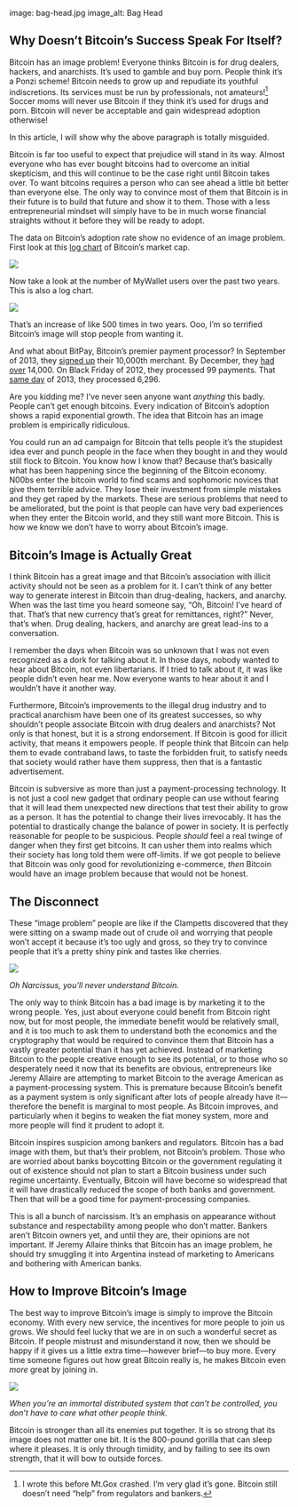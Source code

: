 image: bag-head.jpg
image_alt: Bag Head

## Why Doesn’t Bitcoin’s Success Speak For Itself?

Bitcoin has an image problem! Everyone thinks Bitcoin is for drug dealers,
hackers, and anarchists. It’s used to gamble and buy porn. People think it’s a
Ponzi scheme! Bitcoin needs to grow up and repudiate its youthful
indiscretions. Its services must be run by professionals, not amateurs![^1]
Soccer moms will never use Bitcoin if they think it’s used for drugs and porn.
Bitcoin will never be acceptable and gain widespread adoption otherwise!

In this article, I will show why the above paragraph is totally misguided.

Bitcoin is far too useful to expect that prejudice will stand in its way.
Almost everyone who has ever bought bitcoins had to overcome an initial
skepticism, and this will continue to be the case right until Bitcoin takes
over. To want bitcoins requires a person who can see ahead a little bit better
than everyone else. The only way to convince most of them that Bitcoin is in
their future is to build that future and show it to them. Those with a less
entrepreneurial mindset will simply have to be in much worse financial
straights without it before they will be ready to adopt.

The data on Bitcoin’s adoption rate show no evidence of an image problem.
First look at this [log
chart](https://en.wikipedia.org/wiki/Logarithmic_scale) of Bitcoin’s market
cap.

<div class="article-image">
	<img class="img-responsive center-block img-rounded" src="/static/img/mempool/bitcoin-has-no-image-problem/marketcap-chart.png">
</div>

Now take a look at the number of MyWallet users over the past two years. This
is also a log chart.

<div class="article-image">
	<img class="img-responsive center-block img-rounded" src="/static/img/mempool/bitcoin-has-no-image-problem/mywallet-chart.png">
</div>

That’s an increase of like 500 times in two years. Ooo, I’m so terrified
Bitcoin’s image will stop people from wanting it.

And what about BitPay, Bitcoin’s premier payment processor? In September of
2013, they [signed
up](http://blog.bitpay.com/2013/12/11/bitpay-exceeds-100-000-000-in-bitcoin-transactions-processed.html)
their 10,000th merchant. By December, they [had
over](http://blog.bitpay.com/2013/12/02/bitpay-drives-explosive-growth-in-bitcoin-commerce.html)
14,000\. On Black Friday of 2012, they processed 99 payments. That [same
day](http://blog.bitpay.com/2013/12/02/bitpay-drives-explosive-growth-in-bitcoin-commerce.html)
of 2013, they processed 6,296.

Are you kidding me? I’ve never seen anyone want _anything_ this badly. People
can’t get enough bitcoins. Every indication of Bitcoin’s adoption shows a
rapid exponential growth. The idea that Bitcoin has an image problem is
empirically ridiculous.

You could run an ad campaign for Bitcoin that tells people it’s the stupidest
idea ever and punch people in the face when they bought in and they would
still flock to Bitcoin. You know how I know that? Because that’s basically
what has been happening since the beginning of the Bitcoin economy. N00bs
enter the bitcoin world to find scams and sophomoric novices that give them
terrible advice. They lose their investment from simple mistakes and they get
raped by the markets. These are serious problems that need to be ameliorated,
but the point is that people can have very bad experiences when they enter the
Bitcoin world, and they still want more Bitcoin. This is how we know we don’t
have to worry about Bitcoin’s image.

## Bitcoin’s Image is Actually Great

I think Bitcoin has a great image and that Bitcoin’s association with illicit
activity should not be seen as a problem for it. I can’t think of any better
way to generate interest in Bitcoin than drug-dealing, hackers, and anarchy.
When was the last time you heard someone say, “Oh, Bitcoin! I’ve heard of
that. That’s that new currency that’s great for remittances, right?” Never,
that’s when. Drug dealing, hackers, and anarchy are great lead-ins to a
conversation.

I remember the days when Bitcoin was so unknown that I was not even recognized
as a dork for talking about it. In those days, nobody wanted to hear about
Bitcoin, not even libertarians. If I tried to talk about it, it was like
people didn’t even hear me. Now everyone wants to hear about it and I wouldn’t
have it another way.

Furthermore, Bitcoin’s improvements to the illegal drug industry and to
practical anarchism have been one of its greatest successes, so why shouldn’t
people associate Bitcoin with drug dealers and anarchists? Not only is that
honest, but it is a strong endorsement. If Bitcoin is good for illicit
activity, that means it empowers people. If people think that Bitcoin can help
them to evade contraband laws, to taste the forbidden fruit, to satisfy needs
that society would rather have them suppress, then that is a fantastic
advertisement.

Bitcoin is subversive as more than just a payment-processing technology. It is
not just a cool new gadget that ordinary people can use without fearing that
it will lead them unexpected new directions that test their ability to grow as
a person. It has the potential to change their lives irrevocably. It has the
potential to drastically change the balance of power in society. It is
perfectly reasonable for people to be suspicious. People _should_ feel a real
twinge of danger when they first get bitcoins. It can usher them into realms
which their society has long told them were off-limits. If we got people to
believe that Bitcoin was only good for revolutionizing e-commerce, _then_
Bitcoin would have an image problem because that would not be honest.

## The Disconnect

These “image problem” people are like if the Clampetts discovered that they
were sitting on a swamp made out of crude oil and worrying that people won’t
accept it because it’s too ugly and gross, so they try to convince people that
it’s a pretty shiny pink and tastes like cherries.

<div class="article-image"> <img class="img-responsive center-block img-rounded" src="/static/img/mempool/bitcoin-has-no-image-problem/narcissism.jpg">
	<p>
		<em>Oh Narcissus, you’ll never understand Bitcoin.</em>
	</p>
</div>

The only way to think Bitcoin has a bad image is by marketing it to the wrong
people. Yes, just about everyone could benefit from Bitcoin right now, but for
most people, the immediate benefit would be relatively small, and it is too
much to ask them to understand both the economics and the cryptography that
would be required to convince them that Bitcoin has a vastly greater potential
than it has yet achieved. Instead of marketing Bitcoin to the people creative
enough to see its potential, or to those who so desperately need it now that
its benefits are obvious, entrepreneurs like Jeremy Allaire are attempting to
market Bitcoin to the average American as a payment-processing system. This is
premature because Bitcoin’s benefit as a payment system is only significant
after lots of people already have it—therefore the benefit is marginal to most
people. As Bitcoin improves, and particularly when it begins to weaken the
fiat money system, more and more people will find it prudent to adopt it.

Bitcoin inspires suspicion among bankers and regulators. Bitcoin has a bad
image with them, but that’s their problem, not Bitcoin’s problem. Those who
are worried about banks boycotting Bitcoin or the government regulating it out
of existence should not plan to start a Bitcoin business under such regime
uncertainty. Eventually, Bitcoin will have become so widespread that it will
have drastically reduced the scope of both banks and government. Then that
will be a good time for payment-processing companies.

This is all a bunch of narcissism. It’s an emphasis on appearance without
substance and respectability among people who don’t matter. Bankers aren’t
Bitcoin owners yet, and until they are, their opinions are not important. If
Jeremy Allaire thinks that Bitcoin has an image problem, he should try
smuggling it into Argentina instead of marketing to Americans and bothering
with American banks.

## How to Improve Bitcoin’s Image

The best way to improve Bitcoin’s image is simply to improve the Bitcoin
economy. With every new service, the incentives for more people to join us
grows. We should feel lucky that we are in on such a wonderful secret as
Bitcoin. If people mistrust and misunderstand it now, then we should be happy
if it gives us a little extra time—however brief—to buy more. Every time
someone figures out how great Bitcoin really is, he makes Bitcoin even _more_
great by joining in.

<div class="article-image">
	<img class="img-responsive center-block img-rounded" src="/static/img/mempool/bitcoin-has-no-image-problem/miss-sunshine.jpg">
	<p>
		<em>When you’re an immortal distributed system that can’t be controlled,
		you don’t have to care what other people think.</em>
	</p>
</div>

Bitcoin is stronger than all its enemies put together. It is so strong that
its image does not matter one bit. It is the 800-pound gorilla that can sleep
where it pleases. It is only through timidity, and by failing to see its own
strength, that it will bow to outside forces.

[^1]: I wrote this before Mt.Gox crashed. I’m very glad it’s gone. Bitcoin
still doesn’t need “help” from regulators and bankers.
